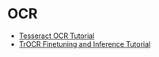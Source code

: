 # OCR
- [Tesseract OCR Tutorial](Tesseract_Tutorial)
- [TrOCR Finetuning and Inference Tutorial](TrOCR)
